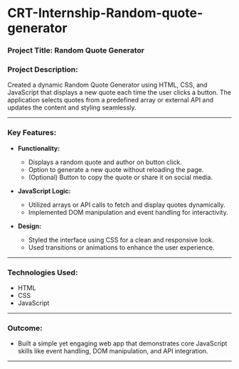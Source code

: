 # CRT-Internship-Random-quote-generator


### **Project Title:** Random Quote Generator

### **Project Description:**

Created a dynamic Random Quote Generator using HTML, CSS, and JavaScript that displays a new quote each time the user clicks a button. The application selects quotes from a predefined array or external API and updates the content and styling seamlessly.

---

### **Key Features:**

* **Functionality:**

  * Displays a random quote and author on button click.
  * Option to generate a new quote without reloading the page.
  * (Optional) Button to copy the quote or share it on social media.

* **JavaScript Logic:**

  * Utilized arrays or API calls to fetch and display quotes dynamically.
  * Implemented DOM manipulation and event handling for interactivity.

* **Design:**

  * Styled the interface using CSS for a clean and responsive look.
  * Used transitions or animations to enhance the user experience.

---

### **Technologies Used:**

* HTML
* CSS
* JavaScript 


---

### **Outcome:**

* Built a simple yet engaging web app that demonstrates core JavaScript skills like event handling, DOM manipulation, and API integration.

---


